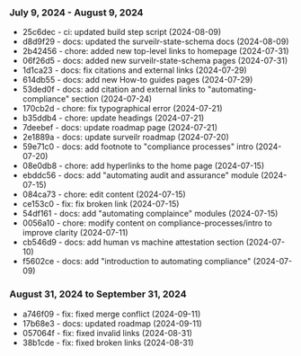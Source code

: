 ### July 9, 2024 - August 9, 2024

- 25c6dec - ci: updated build step script (2024-08-09)
- d8d9f29 - docs: updated the surveilr-state-schema docs (2024-08-09)
- 2b42456 - chore: added new top-level links to homepage (2024-07-31)
- 06f26d5 - docs: added  new surveilr-state-schema pages (2024-07-31)
- 1d1ca23 - docs: fix citations and external links (2024-07-29)
- 614db55 - docs: add new How-to guides pages (2024-07-29)
- 53ded0f - docs: add citation and external links to "automating-compliance" section (2024-07-24)
- 170cb2d - chore: fix typographical error (2024-07-21)
- b35ddb4 - chore: update headings (2024-07-21)
- 7deebef - docs: update roadmap page (2024-07-21)
- 2e1889a - docs: update surveilr roadmap (2024-07-20)
- 59e71c0 - docs: add footnote to "compliance processes" intro (2024-07-20)
- 08e0db8 - chore: add hyperlinks to the home page (2024-07-15)
- ebddc56 - docs: add "automating audit and assurance" module (2024-07-15)
- 084ca73 - chore: edit content (2024-07-15)
- ce153c0 - fix: fix broken link (2024-07-15)
- 54df161 - docs: add "automating complaince" modules (2024-07-15)
- 0056a10 - chore: modify content on compliance-processes/intro to improve clarity (2024-07-11)
- cb546d9 - docs: add human vs machine attestation section (2024-07-10)
- f5602ce - docs: add "introduction to automating compliance" (2024-07-09)


### August 31, 2024 to September 31, 2024 

- a746f09 - fix: fixed merge conflict (2024-09-11)
- 17b68e3 - docs: updated roadmap (2024-09-11)
- 057064f - fix: fixed invalid links (2024-08-31)
- 38b1cde - fix: fixed broken links (2024-08-31)
